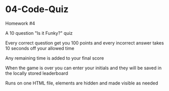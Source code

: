 # 04-Code-Quiz
Homework #4

A 10 question "Is it Funky?" quiz

Every correct question get you 100 points and every incorrect answer takes 10 seconds off your allowed time

Any remaining time is added to your final score

When the game is over you can enter your initials and they will be saved in the locally stored leaderboard

Runs on one HTML file, elements are hidden and made visible as needed